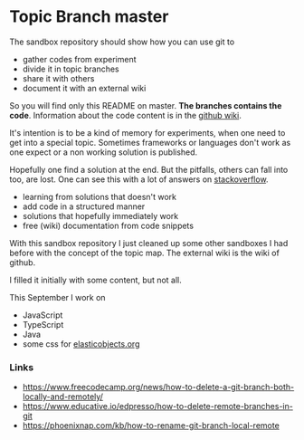 # Topic Branch master
The sandbox repository should show how you can use git to
* gather codes from experiment
* divide it in topic branches
* share it with others
* document it with an external wiki

So you will find only this README on master. **The branches contains the code**.
Information about the code content is in the [github wiki](https://github.com/fluentcodes/sandbox/wiki).

It's intention is to be a kind of memory for experiments, when one need to get into a special topic. Sometimes
frameworks or languages don't work as one expect or a non working solution is published.

Hopefully one find a solution at the end. But the pitfalls, others can fall into too, are lost. One can see this with a lot of
answers on [stackoverflow](https://stackoverflow.com).

* learning from solutions that doesn't work
* add code in a structured manner
* solutions that hopefully immediately work
* free (wiki) documentation from code snippets

With this sandbox repository I just cleaned up some other sandboxes I had before with the concept of the topic map.
The external wiki is the wiki of github.

I filled it initially with some content, but not all.

This September I work on
* JavaScript
* TypeScript
* Java
* some css for [elasticobjects.org](http://elasticobjects.org)



### Links
* https://www.freecodecamp.org/news/how-to-delete-a-git-branch-both-locally-and-remotely/
* https://www.educative.io/edpresso/how-to-delete-remote-branches-in-git
* https://phoenixnap.com/kb/how-to-rename-git-branch-local-remote
